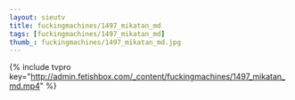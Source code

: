 ```yaml
--- 
layout: sieutv
title: fuckingmachines/1497_mikatan_md
tags: [fuckingmachines/1497_mikatan_md]
thumb_: fuckingmachines/1497_mikatan_md.jpg
---
```

{% include tvpro key="http://admin.fetishbox.com/_content/fuckingmachines/1497_mikatan_md.mp4" %} 
